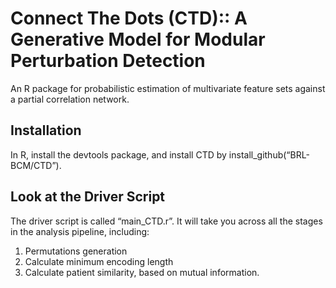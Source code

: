 # Connect The Dots (CTD):: A Generative Model for Modular Perturbation Detection
An R package for probabilistic estimation of multivariate feature sets against a partial correlation network.

## Installation
In R, install the devtools package, and install CTD by install_github(“BRL-BCM/CTD”).


## Look at the Driver Script
The driver script is called “main_CTD.r”. It will take you across all the stages in the analysis pipeline, including:

1. Permutations generation
2. Calculate minimum encoding length
3. Calculate patient similarity, based on mutual information.
